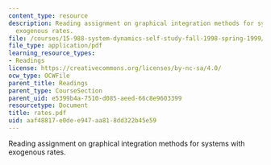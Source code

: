 ```yaml
---
content_type: resource
description: Reading assignment on graphical integration methods for systems with
  exogenous rates.
file: /courses/15-988-system-dynamics-self-study-fall-1998-spring-1999/aaf48817e0dee947aa818dd322b45e59_rates.pdf
file_type: application/pdf
learning_resource_types:
- Readings
license: https://creativecommons.org/licenses/by-nc-sa/4.0/
ocw_type: OCWFile
parent_title: Readings
parent_type: CourseSection
parent_uid: e5399b4a-7510-d085-aeed-66c8e9603399
resourcetype: Document
title: rates.pdf
uid: aaf48817-e0de-e947-aa81-8dd322b45e59
---
```

Reading assignment on graphical integration methods for systems with exogenous rates.